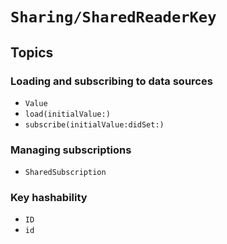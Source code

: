 # ``Sharing/SharedReaderKey``

## Topics

### Loading and subscribing to data sources

- ``Value``
- ``load(initialValue:)``
- ``subscribe(initialValue:didSet:)``

### Managing subscriptions

- ``SharedSubscription``

### Key hashability

- ``ID``
- ``id``
